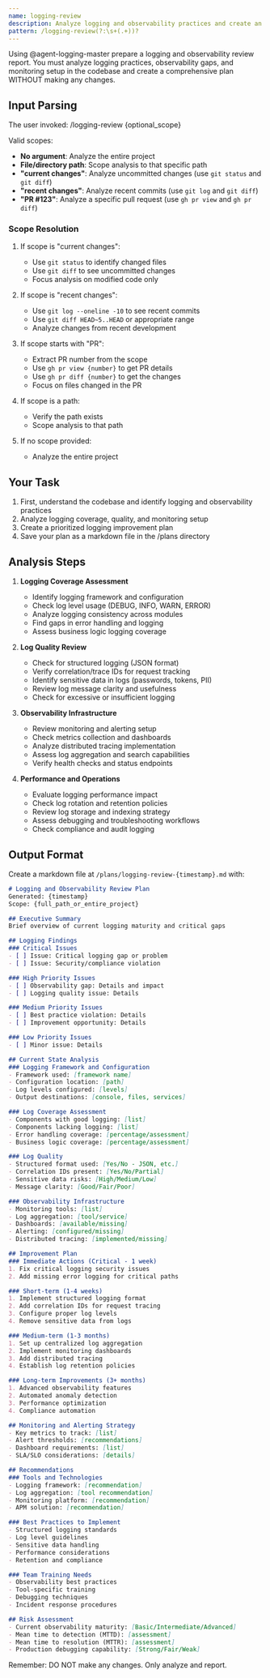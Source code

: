 ```yaml
---
name: logging-review
description: Analyze logging and observability practices and create an improvement plan
pattern: /logging-review(?:\s+(.+))?
---
```


Using @agent-logging-master prepare a logging and observability review report. You must analyze logging practices, observability gaps, and monitoring setup in the codebase and create a comprehensive plan WITHOUT making any changes.

## Input Parsing
The user invoked: /logging-review {optional_scope}

Valid scopes:
- **No argument**: Analyze the entire project
- **File/directory path**: Scope analysis to that specific path
- **"current changes"**: Analyze uncommitted changes (use `git status` and `git diff`)
- **"recent changes"**: Analyze recent commits (use `git log` and `git diff`)
- **"PR #123"**: Analyze a specific pull request (use `gh pr view` and `gh pr diff`)

### Scope Resolution
1. If scope is "current changes":
   - Use `git status` to identify changed files
   - Use `git diff` to see uncommitted changes
   - Focus analysis on modified code only

2. If scope is "recent changes":
   - Use `git log --oneline -10` to see recent commits
   - Use `git diff HEAD~5..HEAD` or appropriate range
   - Analyze changes from recent development

3. If scope starts with "PR":
   - Extract PR number from the scope
   - Use `gh pr view {number}` to get PR details
   - Use `gh pr diff {number}` to get the changes
   - Focus on files changed in the PR

4. If scope is a path:
   - Verify the path exists
   - Scope analysis to that path

5. If no scope provided:
   - Analyze the entire project

## Your Task
1. First, understand the codebase and identify logging and observability practices
2. Analyze logging coverage, quality, and monitoring setup
3. Create a prioritized logging improvement plan
4. Save your plan as a markdown file in the /plans directory

## Analysis Steps
1. **Logging Coverage Assessment**
   - Identify logging framework and configuration
   - Check log level usage (DEBUG, INFO, WARN, ERROR)
   - Analyze logging consistency across modules
   - Find gaps in error handling and logging
   - Assess business logic logging coverage

2. **Log Quality Review**
   - Check for structured logging (JSON format)
   - Verify correlation/trace IDs for request tracking
   - Identify sensitive data in logs (passwords, tokens, PII)
   - Review log message clarity and usefulness
   - Check for excessive or insufficient logging

3. **Observability Infrastructure**
   - Review monitoring and alerting setup
   - Check metrics collection and dashboards
   - Analyze distributed tracing implementation
   - Assess log aggregation and search capabilities
   - Verify health checks and status endpoints

4. **Performance and Operations**
   - Evaluate logging performance impact
   - Check log rotation and retention policies
   - Review log storage and indexing strategy
   - Assess debugging and troubleshooting workflows
   - Check compliance and audit logging

## Output Format
Create a markdown file at `/plans/logging-review-{timestamp}.md` with:

```markdown
# Logging and Observability Review Plan
Generated: {timestamp}
Scope: {full_path_or_entire_project}

## Executive Summary
Brief overview of current logging maturity and critical gaps

## Logging Findings
### Critical Issues
- [ ] Issue: Critical logging gap or problem
- [ ] Issue: Security/compliance violation

### High Priority Issues
- [ ] Observability gap: Details and impact
- [ ] Logging quality issue: Details

### Medium Priority Issues
- [ ] Best practice violation: Details
- [ ] Improvement opportunity: Details

### Low Priority Issues
- [ ] Minor issue: Details

## Current State Analysis
### Logging Framework and Configuration
- Framework used: [framework name]
- Configuration location: [path]
- Log levels configured: [levels]
- Output destinations: [console, files, services]

### Log Coverage Assessment
- Components with good logging: [list]
- Components lacking logging: [list]
- Error handling coverage: [percentage/assessment]
- Business logic coverage: [percentage/assessment]

### Log Quality
- Structured format used: [Yes/No - JSON, etc.]
- Correlation IDs present: [Yes/No/Partial]
- Sensitive data risks: [High/Medium/Low]
- Message clarity: [Good/Fair/Poor]

### Observability Infrastructure
- Monitoring tools: [list]
- Log aggregation: [tool/service]
- Dashboards: [available/missing]
- Alerting: [configured/missing]
- Distributed tracing: [implemented/missing]

## Improvement Plan
### Immediate Actions (Critical - 1 week)
1. Fix critical logging security issues
2. Add missing error logging for critical paths

### Short-term (1-4 weeks)
1. Implement structured logging format
2. Add correlation IDs for request tracing
3. Configure proper log levels
4. Remove sensitive data from logs

### Medium-term (1-3 months)
1. Set up centralized log aggregation
2. Implement monitoring dashboards
3. Add distributed tracing
4. Establish log retention policies

### Long-term Improvements (3+ months)
1. Advanced observability features
2. Automated anomaly detection
3. Performance optimization
4. Compliance automation

## Monitoring and Alerting Strategy
- Key metrics to track: [list]
- Alert thresholds: [recommendations]
- Dashboard requirements: [list]
- SLA/SLO considerations: [details]

## Recommendations
### Tools and Technologies
- Logging framework: [recommendation]
- Log aggregation: [tool recommendation]
- Monitoring platform: [recommendation]
- APM solution: [recommendation]

### Best Practices to Implement
- Structured logging standards
- Log level guidelines
- Sensitive data handling
- Performance considerations
- Retention and compliance

### Team Training Needs
- Observability best practices
- Tool-specific training
- Debugging techniques
- Incident response procedures

## Risk Assessment
- Current observability maturity: [Basic/Intermediate/Advanced]
- Mean time to detection (MTTD): [assessment]
- Mean time to resolution (MTTR): [assessment]
- Production debugging capability: [Strong/Fair/Weak]
```

Remember: DO NOT make any changes. Only analyze and report.
